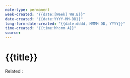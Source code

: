 ```yaml
---
note-type: permanent
week-created: "{{date:[Week] WW.E}}"
date-created: "{{date:YYYY-MM-DD}}"
long-form-date-created: "{{date:dddd, MMMM DD, YYYY}}"
time-created: "{{time:hh:mm A}}"
source:
---
```


# {{title}}

Related :
